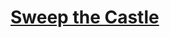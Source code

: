 # [Sweep the Castle](https://docs.google.com/document/d/1tLE9yLq6J-1acke_puBOas_nnRJpxbwDSwFUNGBxFX0)
